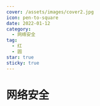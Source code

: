```yaml
---
cover: /assets/images/cover2.jpg
icon: pen-to-square
date: 2022-01-12
category:
  - 网络安全
tag:
  - 红
  - 圆
star: true
sticky: true
---
```


# 网络安全
